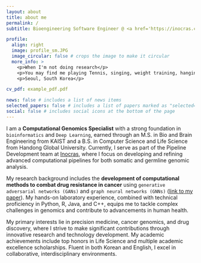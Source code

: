 ```yaml
---
layout: about
title: about me
permalink: /
subtitle: Bioengineering Software Engineer @ <a href='https://inocras.com/' target="_blank">Inocras. Inc</a> | <a href='https://www.linkedin.com/in/soominll/' target="_blank">Linkedin</a>

profile:
  align: right
  image: profile_sm.JPG
  image_circular: false # crops the image to make it circular
  more_info: >
    <p>When I'm not doing research</p>
    <p>You may find me playing Tennis, singing, weight training, hanging out with Jack.</p>
    <p>Seoul, South Korea</p>

cv_pdf: example_pdf.pdf

news: false # includes a list of news items
selected_papers: false # includes a list of papers marked as "selected={true}"
social: false # includes social icons at the bottom of the page
---
```


I am a <b>Computational Genomics Specialist</b> with a strong foundation in `bioinformatics` and `Deep Learning`, earned through an M.S. in Bio and Brain Engineering from KAIST and a B.S. in Computer Science and Life Science from Handong Global University. 
Currently, I serve as part of the Pipeline Development team at <a href='https://inocras.com/' target="_blank">Inocras</a>, where I focus on developing and refining advanced computational pipelines for both somatic and germline genomic analysis.

My research background includes the <b>development of computational methods to combat drug resistance in cancer</b> using `generative adversarial networks (GANs)` and `graph neural networks (GNNs)` ([link to my paper](https://pubmed.ncbi.nlm.nih.gov/38034356/)). My hands-on laboratory experience, combined with technical proficiency in Python, R, Java, and C++, equips me to tackle complex challenges in genomics and contribute to advancements in human health.

My primary interests lie in precision medicine, cancer genomics, and drug discovery, where I strive to make significant contributions through innovative research and technology development.
My academic achievements include top honors in Life Science and multiple academic excellence scholarships.
Fluent in both Korean and English, I excel in collaborative, interdisciplinary environments. 


<!-- Link to your social media connections, too. This theme is set up to use [Font Awesome icons](https://fontawesome.com/) and [Academicons](https://jpswalsh.github.io/academicons/), like the ones below. Add your Facebook, Twitter, LinkedIn, Google Scholar, or just disable all of them. -->
